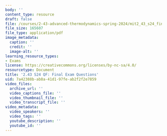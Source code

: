 ```yaml
---
body: ''
content_type: resource
draft: false
file: /courses/2-43-advanced-thermodynamics-spring-2024/mit2_43_s24_final_exam.pdf
file_size: 165607
file_type: application/pdf
image_metadata:
  caption: ''
  credit: ''
  image-alt: ''
learning_resource_types:
- Exams
license: https://creativecommons.org/licenses/by-nc-sa/4.0/
resourcetype: Document
title: '2.43 S24 QF: Final Exam Questions'
uid: 7a42388b-ab8a-41d1-97fe-ab2f2f2e7859
video_files:
  archive_url: ''
  video_captions_file: ''
  video_thumbnail_file: ''
  video_transcript_file: ''
video_metadata:
  video_speakers: ''
  video_tags: ''
  youtube_description: ''
  youtube_id: ''
---
```

